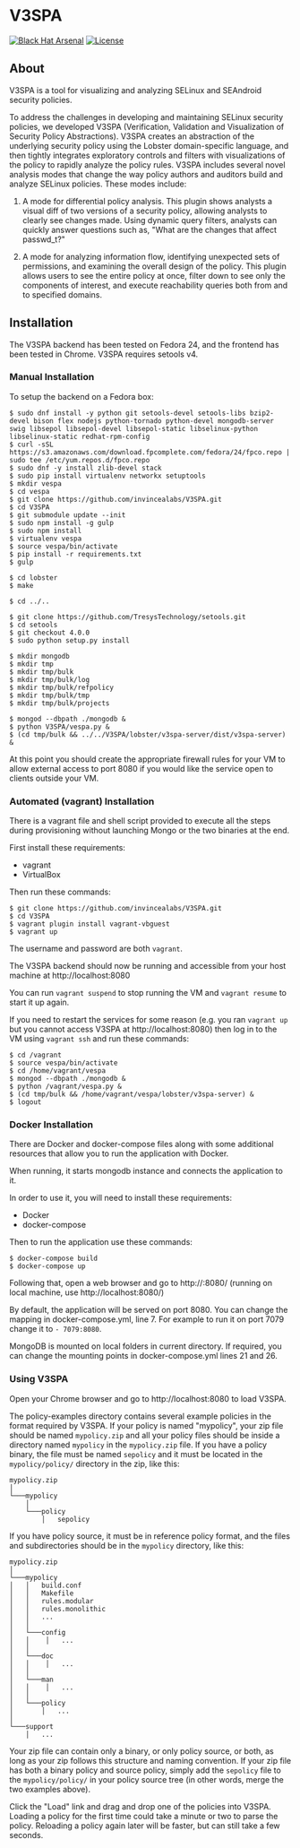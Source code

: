 V3SPA
=================

[![Black Hat Arsenal](https://www.toolswatch.org/badges/arsenal/2016.svg)](https://www.blackhat.com/us-16/arsenal.html)
[![License](https://img.shields.io/badge/License-BSD%203--Clause-blue.svg)](./LICENSE)

## About

V3SPA is a tool for visualizing and analyzing SELinux and SEAndroid security policies.

To address the challenges in developing and maintaining SELinux security policies, we developed V3SPA (Verification, Validation and Visualization of Security Policy Abstractions). V3SPA creates an abstraction of the underlying security policy using the Lobster domain-specific language, and then tightly integrates exploratory controls and filters with visualizations of the policy to rapidly analyze the policy rules. V3SPA includes several novel analysis modes that change the way policy authors and auditors build and analyze SELinux policies. These modes include: 

1. A mode for differential policy analysis. This plugin shows analysts a visual diff of two versions of a security policy, allowing analysts to clearly see changes made. Using dynamic query filters, analysts can quickly answer questions such as, "What are the changes that affect passwd_t?" 

2. A mode for analyzing information flow, identifying unexpected sets of permissions, and examining the overall design of the policy. This plugin allows users to see the entire policy at once, filter down to see only the components of interest, and execute reachability queries both from and to specified domains.

## Installation

The V3SPA backend has been tested on Fedora 24, and the frontend has been tested in Chrome. V3SPA requires setools v4.

### Manual Installation

To setup the backend on a Fedora box:

    $ sudo dnf install -y python git setools-devel setools-libs bzip2-devel bison flex nodejs python-tornado python-devel mongodb-server swig libsepol libsepol-devel libsepol-static libselinux-python libselinux-static redhat-rpm-config
    $ curl -sSL https://s3.amazonaws.com/download.fpcomplete.com/fedora/24/fpco.repo | sudo tee /etc/yum.repos.d/fpco.repo
    $ sudo dnf -y install zlib-devel stack
    $ sudo pip install virtualenv networkx setuptools
    $ mkdir vespa
    $ cd vespa
    $ git clone https://github.com/invincealabs/V3SPA.git
    $ cd V3SPA
    $ git submodule update --init
    $ sudo npm install -g gulp
    $ sudo npm install
    $ virtualenv vespa
    $ source vespa/bin/activate
    $ pip install -r requirements.txt
    $ gulp

    $ cd lobster
    $ make

    $ cd ../..

    $ git clone https://github.com/TresysTechnology/setools.git
    $ cd setools
    $ git checkout 4.0.0
    $ sudo python setup.py install

    $ mkdir mongodb
    $ mkdir tmp
    $ mkdir tmp/bulk
    $ mkdir tmp/bulk/log
    $ mkdir tmp/bulk/refpolicy
    $ mkdir tmp/bulk/tmp
    $ mkdir tmp/bulk/projects

    $ mongod --dbpath ./mongodb &
    $ python V3SPA/vespa.py &
    $ (cd tmp/bulk && ../../V3SPA/lobster/v3spa-server/dist/v3spa-server) &

At this point you should create the appropriate firewall rules for 
your VM to allow external access to port 8080 if you would like
the service open to clients outside your VM.

### Automated (vagrant) Installation

There is a vagrant file and shell script provided to execute all the steps during provisioning without launching Mongo or the two binaries at the end.

First install these requirements:

 - vagrant
 - VirtualBox

Then run these commands:

    $ git clone https://github.com/invincealabs/V3SPA.git
    $ cd V3SPA
    $ vagrant plugin install vagrant-vbguest
    $ vagrant up

The username and password are both `vagrant`.

The V3SPA backend should now be running and accessible from your host machine at http://localhost:8080

You can run `vagrant suspend` to stop running the VM and `vagrant resume` to start it up again.

If you need to restart the services for some reason (e.g. you ran `vagrant up` but you cannot access V3SPA at http://localhost:8080) then log in to the VM using `vagrant ssh` and run these commands:

    $ cd /vagrant
    $ source vespa/bin/activate
    $ cd /home/vagrant/vespa
    $ mongod --dbpath ./mongodb &
    $ python /vagrant/vespa.py &
    $ (cd tmp/bulk && /home/vagrant/vespa/lobster/v3spa-server) &
    $ logout


### Docker Installation
There are Docker and docker-compose files along with some additional resources that allow you to run the application with Docker.

When running, it starts mongodb instance and connects the application to it.

In order to use it, you will need to install these requirements:

- Docker
- docker-compose

Then to run the application use these commands:

    $ docker-compose build
    $ docker-compose up

Following that, open a web browser and go to http://<docker-host>:8080/ (running on local machine, use http://localhost:8080/)

By default, the application will be served on port 8080. You can change the mapping in docker-compose.yml, line 7. For example to run it on port 7079 change it to `- 7079:8080`.

MongoDB is mounted on local folders in current directory. If required, you can change the mounting points in docker-compose.yml lines 21 and 26.


### Using V3SPA

Open your Chrome browser and go to http://localhost:8080 to load V3SPA.

The policy-examples directory contains several example policies in the format
required by V3SPA. If your policy is named "mypolicy", your zip file should be
named `mypolicy.zip` and all your policy files should be inside a directory
named `mypolicy` in the `mypolicy.zip` file. If you have a policy binary, the
file must be named `sepolicy` and it must be located in the `mypolicy/policy/`
directory in the zip, like this:

    mypolicy.zip
    │
    └───mypolicy
        │
        └───policy
            │   sepolicy

If you have policy source, it must be in reference policy
format, and the files and subdirectories should be in the `mypolicy` directory,
like this:

    mypolicy.zip
    │
    └───mypolicy
    │   │   build.conf
    │   │   Makefile
    │   │   rules.modular
    │   │   rules.monolithic
    │   │   ...
    │   │
    │   └───config
    │   │    │   ...
    │   │
    │   └───doc
    │   │    │   ...
    │   │
    │   └───man
    │   │    │   ...
    │   │
    │   └───policy
    │       │   ...
    │   
    └───support
        │   ...

Your zip file can contain only a binary, or only policy source, or both, as
long as your zip follows this structure and naming convention. If your zip file
has both a binary policy and source policy, simply add the `sepolicy` file to
the `mypolicy/policy/` in your policy source tree (in other words, merge the
two examples above).

Click the "Load" link and drag and drop one of the policies into V3SPA. Loading
a policy for the first time could take a minute or two to parse the policy.
Reloading a policy again later will be faster, but can still take a few seconds.
